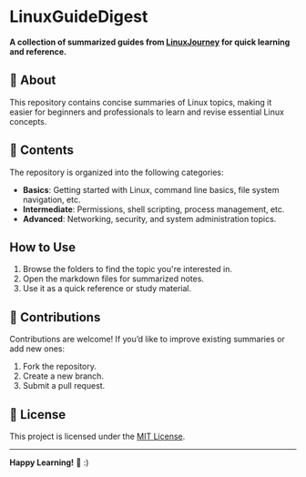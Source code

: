 # LinuxGuideDigest
 

**A collection of summarized guides from [LinuxJourney](https://linuxjourney.com) for quick learning and reference.**  

## 📖 About  
This repository contains concise summaries of Linux topics, making it easier for beginners and professionals to learn and revise essential Linux concepts.  

## 📂 Contents  
The repository is organized into the following categories:  
- **Basics**: Getting started with Linux, command line basics, file system navigation, etc.  
- **Intermediate**: Permissions, shell scripting, process management, etc.  
- **Advanced**: Networking, security, and system administration topics.  

## How to Use  
1. Browse the folders to find the topic you're interested in.  
2. Open the markdown files for summarized notes.  
3. Use it as a quick reference or study material.  

## 🤝 Contributions  
Contributions are welcome! If you’d like to improve existing summaries or add new ones:  
1. Fork the repository.  
2. Create a new branch.  
3. Submit a pull request.  

## 📄 License  
This project is licensed under the [MIT License](LICENSE).  

---  
**Happy Learning!** 🌟  :)
